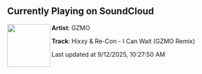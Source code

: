 ## Currently Playing on SoundCloud

[<img align="left" width="100" src="https://i1.sndcdn.com/artworks-WLO2F4BHaT0QFfOK-OR6iEA-t500x500.jpg">](https://soundcloud.com/gzmo-productions/hixxy-re-con-i-can-wait-gzmo)

**Artist**: GZMO 

**Track**: Hixxy & Re-Con - I Can Wait (GZMO Remix)

Last updated at 9/12/2025, 10:27:50 AM
